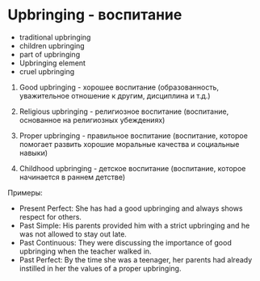 # Upbringing - воспитание

- traditional upbringing
- children upbringing
- part of upbringing
- Upbringing element
- cruel upbringing

1. Good upbringing - хорошее воспитание (образованность, уважительное отношение к другим, дисциплина и т.д.)

2. Religious upbringing - религиозное воспитание (воспитание, основанное на религиозных убеждениях)

3. Proper upbringing - правильное воспитание (воспитание, которое помогает развить хорошие моральные качества и социальные навыки)

4. Childhood upbringing - детское воспитание (воспитание, которое начинается в раннем детстве)

Примеры:

- Present Perfect: She has had a good upbringing and always shows respect for others.
- Past Simple: His parents provided him with a strict upbringing and he was not allowed to stay out late.
- Past Continuous: They were discussing the importance of good upbringing when the teacher walked in.
- Past Perfect: By the time she was a teenager, her parents had already instilled in her the values of a proper upbringing.
